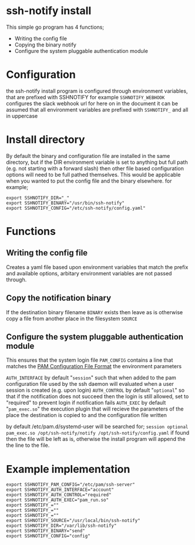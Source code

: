 # ssh-notify install

This simple go program has 4 functions;

- Writing the config file
- Copying the binary notify
- Configure the system pluggable authentication module

# Configuration

the ssh-notify install program is configured through
environment variables, that are prefixed with SSHNOTIFY
for example `SSHNOTIFY_WEBHOOK` configures the slack webhook url
for here on in the document it can be assumed that all environment
variables are prefixed with `SSHNOTIFY_` and all in uppercase

# Install directory
By default the binary and configuration file are installed in the
same directory, but if the DIR environment variable is set to
anything but full path (e.g. not starting with a forward slash)
then other file based configuration options will need to be full pathed
themselves. This would be applicable when you wanted to put the config
file and the binary elsewhere. for example;

```
export SSHNOTIFY_DIR="_"
export SSHNOTIFY_BINARY="/usr/bin/ssh-notify"
export SSHNOTIFY_CONFIG="/etc/ssh-notify/config.yaml"
```

# Functions
## Writing the config file

Creates a yaml file based upon environment variables that match the
prefix and available options, arbitary environment variables are
not passed through.

## Copy the notification binary

If the destination binary filename `BINARY` exists then leave as is
otherwise copy a file from another place in the filesystem `SOURCE`

## Configure the system pluggable authentication module

This ensures that the system login file `PAM_CONFIG` contains a line
that matches the [PAM Configuration File Format](https://access.redhat.com/documentation/en-us/red_hat_enterprise_linux/6/html/managing_smart_cards/pam_configuration_files) the environment parameters

`AUTH_INTERFACE` by default "`session`" such that when added to the
 pam configuration file used by the ssh daemon will evaluated
 when a user session is created (e.g. upon login)
`AUTH_CONTROL` by default "`optional`" so that
 if the notification does not succeed then the login is still allowed,
 set to "required" to prevent login if notification fails
`AUTH_EXEC` by default "`pam_exec.so`"
 the execution plugin that will recieve the parameters of the
 place the destination is copied to and the configuration file written

by default /etc/pam.d/systemd-user will be searched for;
`session optional pam_exec.so /opt/ssh-notify/notify /opt/ssh-notify/config.yaml`
if found then the file will be left as is, otherwise the install program will
append the the line to the file.

# Example implementation

```
export SSHNOTIFY_PAM_CONFIG="/etc/pam/ssh-server"
export SSHNOTIFY_AUTH_INTERFACE="account"
export SSHNOTIFY_AUTH_CONTROL="required"
export SSHNOTIFY_AUTH_EXEC="pam_run.so"
export SSHNOTIFY_=""
export SSHNOTIFY_=""
export SSHNOTIFY_=""
export SSHNOTIFY_SOURCE="/usr/local/bin/ssh-notify"
export SSHNOTIFY_DIR="/var/lib/ssh-notify"
export SSHNOTIFY_BINARY="send"
export SSHNOTIFY_CONFIG="config"
